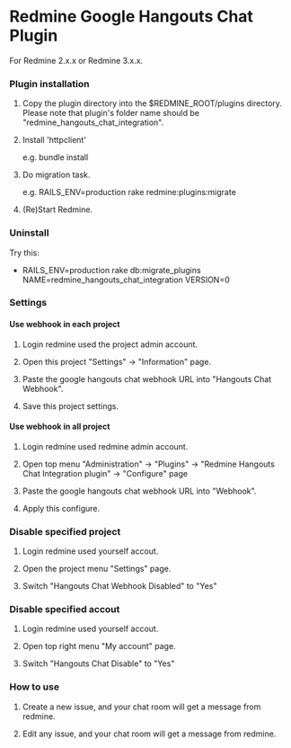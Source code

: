 # Redmine Google Hangouts Chat Plugin

For Redmine 2.x.x or Redmine 3.x.x.

### Plugin installation

1.  Copy the plugin directory into the $REDMINE_ROOT/plugins directory. Please
    note that plugin's folder name should be "redmine_hangouts_chat_integration".

2.  Install 'httpclient'

    e.g. bundle install

3.  Do migration task.

    e.g. RAILS_ENV=production rake redmine:plugins:migrate

4.  (Re)Start Redmine.

### Uninstall

Try this:

*  RAILS_ENV=production rake db:migrate_plugins NAME=redmine_hangouts_chat_integration VERSION=0

### Settings

#### Use webhook in each project

1.  Login redmine used the project admin account.

2.  Open this project "Settings" -> "Information" page.

3.  Paste the google hangouts chat webhook URL into "Hangouts Chat Webhook".

4.  Save this project settings.

#### Use webhook in all project

1.  Login redmine used redmine admin account.

2.  Open top menu "Administration" -> "Plugins" -> "Redmine Hangouts Chat Integration plugin" -> "Configure" page

3.  Paste the google hangouts chat webhook URL into "Webhook".

4.  Apply this configure.

### Disable specified project

1.  Login redmine used yourself accout.

2.  Open the project menu "Settings" page.

3.  Switch "Hangouts Chat Webhook Disabled" to "Yes"

### Disable specified accout

1.  Login redmine used yourself accout.

2.  Open top right menu "My account" page.

3.  Switch "Hangouts Chat Disable" to "Yes"

### How to use

1.  Create a new issue, and your chat room will get a message from redmine.

2.  Edit any issue, and your chat room will get a message from redmine.
